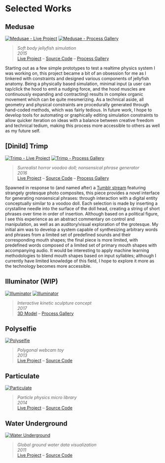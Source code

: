# Selected Works



## Medusae

[![Medusae - Live Project](https://c1.staticflickr.com/5/4275/34492493610_07a44fd046_h.jpg)](https://jayweeks.com/medusae/)
[![Medusae - Process Gallery](https://c1.staticflickr.com/5/4196/34586321750_d3171849bd_h.jpg)](https://www.flickr.com/photos/jpweeks/albums/72157646887502644)

> _Soft body jellyfish simulation_  
> _2015_  
> [Live Project](https://jayweeks.com/medusae/) – [Source Code](https://github.com/jpweeks/particulate-medusae/) – [Process Gallery](https://www.flickr.com/photos/jpweeks/albums/72157646887502644)

Starting out as a few simple prototypes to test a realtime physics system I was working on, this project became a bit of an obsession for me as I tinkered with constraints and designed various components of jellyfish anatomy. Being a physically based simulation, minimal input (a user can tap/click the hood to emit a nudging force, and the hood muscles are continuously expanding and contracting) results in complex organic movement which can be quite mesmerizing. As a technical aside, all geometry and physical constraints are procedurally generated through hand-coded methods, which was fairly tedious. In future work, I hope to develop tools for automating or graphically editing simulation constraints to allow quicker iteration on ideas with a balance between creative freedom and technical tedium, making this process more accessible to others as well as my future self.



## [Dinild] Trimp

[![Trimp - Live Project](https://c1.staticflickr.com/5/4227/34068315343_afdaa2a7e5_h.jpg)](https://jayweeks.com/trimp/)
[![Trimp - Process Gallery](https://c1.staticflickr.com/5/4197/34586316600_9f7dc06c14_h.jpg)](https://www.flickr.com/photos/jpweeks/albums/72157675071532004)

> _Surrealist horror voodoo doll; nonsensical phrase generator_  
> _2016_  
> [Live Project](https://jayweeks.com/trimp/) – [Source Code](https://github.com/jpweeks/dinild-trimp/) – [Process Gallery](https://www.flickr.com/photos/jpweeks/albums/72157675071532004)

Spawned in response to (and named after) a [Tumblr stream](http://dinild.tumblr.com) featuring strangely grotesque photo composites, this piece provides a novel interface for generating nonsensical phrases: through interaction with a digital entity conceptually similar to a voodoo doll. Each selection is made by inserting a crystalline needle into the surface of the doll head, creating a string of short phrases over time in order of insertion. Although based on a political figure, I see this experience as an abstract commentary on control and manipulation, as well as an  auditory/visual exploration of the grotesque. My initial aim was to develop a system capable of synthesizing arbitrary words and phrases from a limited set of predefined sounds and their corresponding mouth shapes; the final piece is more limited, with predefined words composed of a limited set of primary mouth shapes with accompanying audio. It would be interesting to apply machine learning methodologies to blend mouth shapes based on input syllables; although I currently have limited knowledge of this field, I hope to explore it more as the technology becomes more accessible.  



## Illuminator (WIP)

[![Illuminator](https://c1.staticflickr.com/5/4228/34821485072_17608622d0_h.jpg)](https://sketchfab.com/models/87c1fd50cf054247a89fbc2932e770c2)
[![Illuminator](https://c1.staticflickr.com/5/4200/34821486572_84b6cb7ac4_h.jpg)](https://www.flickr.com/photos/jpweeks/albums/72157678782827834)

> _Interactive kinetic sculpture concept_  
> _2017_  
> [3D Model](https://sketchfab.com/models/87c1fd50cf054247a89fbc2932e770c2) – [Process Gallery](https://www.flickr.com/photos/jpweeks/albums/72157678782827834)



## Polyselfie

[![Polyselfie](https://c1.staticflickr.com/5/4227/34492490960_71fbaa83ee_h.jpg)](https://jayweeks.com/polyselfie/)

> _Polygonal webcam toy_  
> _2013_  
> [Live Project](https://jayweeks.com/polyselfie/) – [Source Code](https://github.com/jpweeks/polyselfie/)



## Particulate

[![Particulate](https://c1.staticflickr.com/5/4245/34068319963_c930875583_h.jpg)](https://particulatejs.org)

> _Particle physics micro library_  
> _2014_  
> [Live Project](https://particulatejs.org) – [Source Code](https://github.com/jpweeks/particulate-js/)



## Water Underground

[![Water Underground](https://c1.staticflickr.com/5/4251/34492486650_02c3a1a80b_h.jpg)](https://jayweeks.com/water-underground/)

> _Global ground water data visualization_  
> _2011_  
> [Live Project](https://jayweeks.com/water-underground/) – [Source Code](https://github.com/jpweeks/water-underground/)


